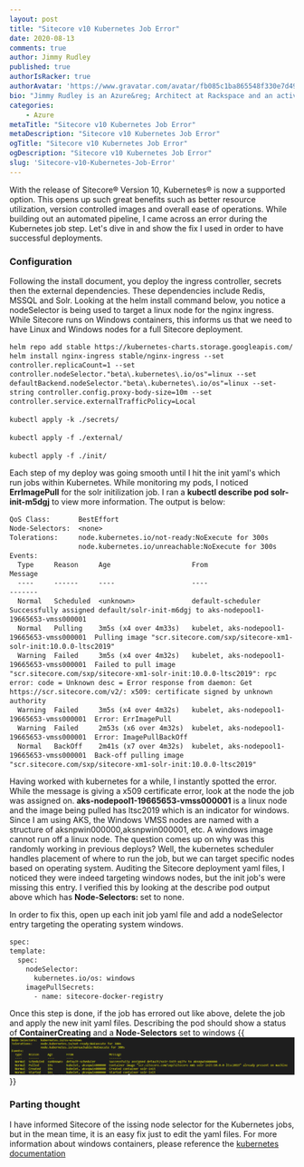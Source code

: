 ```yaml
---
layout: post
title: "Sitecore v10 Kubernetes Job Error"
date: 2020-08-13
comments: true
author: Jimmy Rudley
published: true
authorIsRacker: true
authorAvatar: 'https://www.gravatar.com/avatar/fb085c1ba865548f330e7d4995c0bf7e'
bio: "Jimmy Rudley is an Azure&reg; Architect at Rackspace and an active member of the Azure community. He focuses on solving large and complex architecture and automation problems within Azure."
categories:
    - Azure
metaTitle: "Sitecore v10 Kubernetes Job Error"
metaDescription: "Sitecore v10 Kubernetes Job Error"
ogTitle: "Sitecore v10 Kubernetes Job Error"
ogDescription: "Sitecore v10 Kubernetes Job Error"
slug: 'Sitecore-v10-Kubernetes-Job-Error'
---
```


With the release of Sitecore&reg; Version 10, Kubernetes&reg; is now a supported option. This opens up such great benefits such as better resource utilization, version controlled images and overall ease of operations. While building out an automated pipeline, I came across an error during the Kubernetes job step. Let's dive in and show the fix I used in order to have successful deployments.

<!--more-->

### Configuration

Following the install document, you deploy the ingress controller, secrets then the external dependencies. These dependencies include Redis, MSSQL and Solr. Looking at the helm install command below, you notice a nodeSelector is being used to target a linux node for the nginx ingress. While Sitecore runs on Windows containers, this informs us that we need to have Linux and Windows nodes for a full Sitecore deployment.

```
helm repo add stable https://kubernetes-charts.storage.googleapis.com/
helm install nginx-ingress stable/nginx-ingress --set controller.replicaCount=1 --set controller.nodeSelector."beta\.kubernetes\.io/os"=linux --set defaultBackend.nodeSelector."beta\.kubernetes\.io/os"=linux --set-string controller.config.proxy-body-size=10m --set controller.service.externalTrafficPolicy=Local

kubectl apply -k ./secrets/

kubectl apply -f ./external/

kubectl apply -f ./init/
```

Each step of my deploy was going smooth until I hit the init yaml's which run jobs within Kubernetes. While monitoring my pods, I noticed **ErrImagePull** for the solr initilization job. I ran a **kubectl describe pod solr-init-m5dgj** to view more information. The output is below:

```
QoS Class:       BestEffort
Node-Selectors:  <none>
Tolerations:     node.kubernetes.io/not-ready:NoExecute for 300s
                 node.kubernetes.io/unreachable:NoExecute for 300s
Events:
  Type     Reason     Age                    From                                        Message
  ----     ------     ----                   ----                                        -------
  Normal   Scheduled  <unknown>              default-scheduler                           Successfully assigned default/solr-init-m6dgj to aks-nodepool1-19665653-vmss000001
  Normal   Pulling    3m5s (x4 over 4m33s)   kubelet, aks-nodepool1-19665653-vmss000001  Pulling image "scr.sitecore.com/sxp/sitecore-xm1-solr-init:10.0.0-ltsc2019"
  Warning  Failed     3m5s (x4 over 4m32s)   kubelet, aks-nodepool1-19665653-vmss000001  Failed to pull image "scr.sitecore.com/sxp/sitecore-xm1-solr-init:10.0.0-ltsc2019": rpc error: code = Unknown desc = Error response from daemon: Get https://scr.sitecore.com/v2/: x509: certificate signed by unknown authority
  Warning  Failed     3m5s (x4 over 4m32s)   kubelet, aks-nodepool1-19665653-vmss000001  Error: ErrImagePull
  Warning  Failed     2m53s (x6 over 4m32s)  kubelet, aks-nodepool1-19665653-vmss000001  Error: ImagePullBackOff
  Normal   BackOff    2m41s (x7 over 4m32s)  kubelet, aks-nodepool1-19665653-vmss000001  Back-off pulling image "scr.sitecore.com/sxp/sitecore-xm1-solr-init:10.0.0-ltsc2019"
  ```

  Having worked with kubernetes for a while, I instantly spotted the error. While the message is giving a x509 certificate error, look at the node the job was assigned on. **aks-nodepool1-19665653-vmss000001** is a linux node and the image being pulled has ltsc2019 which is an indicator for windows. Since I am using AKS, the Windows VMSS nodes are named with a structure of aksnpwin000000,aksnpwin000001, etc. A windows image cannot run off a linux node. The question comes up on why was this randomly working in previous deploys? Well, the kubernetes scheduler handles placement of where to run the job, but we can target specific nodes based on operating system. Auditing the Sitecore deployment yaml files, I noticed they were indeed targeting windows nodes, but the init job's were missing this entry. I verified this by looking at the describe pod output above which has **Node-Selectors:  <none>** set to none.

  In order to fix this, open up each init job yaml file and add a nodeSelector entry targeting the operating system windows. 
  ```
  spec:
  template:
    spec:
      nodeSelector:
        kubernetes.io/os: windows 
      imagePullSecrets:
        - name: sitecore-docker-registry
```

Once this step is done, if the job has errored out like above, delete the job and apply the new init yaml files. Describing the pod should show a status of **ContainerCreating** and a **Node-Selectors** set to windows {{<img src="solr.png" alt="" title="">}}

### Parting thought

I have informed Sitecore of the issing node selector for the Kubernetes jobs, but in the mean time, it is an easy fix just to edit the yaml files. For more information about windows containers, please reference the [kubernetes documentation](https://kubernetes.io/docs/setup/production-environment/windows/user-guide-windows-containers/)

